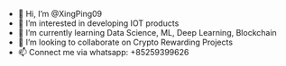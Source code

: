 - 👋 Hi, I’m @XingPing09
- 👀 I’m interested in developing IOT products 
- 🌱 I’m currently learning Data Science, ML, Deep Learning, Blockchain
- 💞️ I’m looking to collaborate on Crypto Rewarding Projects 
- 📫 Connect me via whatsapp: +85259399626 

<!---
XingPing09/XingPing09 is a ✨ special ✨ repository because its `README.md` (this file) appears on your GitHub profile.
You can click the Preview link to take a look at your changes.
--->

